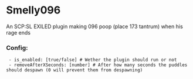 # Smelly096
An SCP:SL EXILED plugin making 096 poop (place 173 tantrum) when his rage ends
### Config:

```
 - is_enabled: [true/false] # Wether the plugin should run or not
 - removeAfterXSeconds: [number] # After how many seconds the puddles should despawn (0 will prevent them from despawning)
 ```
